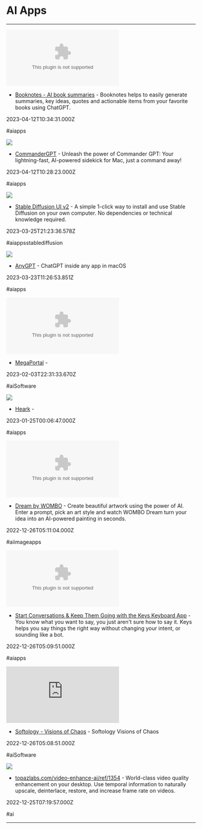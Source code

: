 # AI  Apps

---

![](https://rdl.ink/render/https%3A%2F%2Fgetbooknotes.com)

- [Booknotes - AI book summaries](https://getbooknotes.com) - Booknotes helps to easily generate summaries, key ideas, quotes and actionable items from your favorite books using ChatGPT.

2023-04-12T10:34:31.000Z

#aiapps

![](https://rdl.ink/render/https%3A%2F%2Fwww.commandergpt.app)

- [CommanderGPT](https://www.commandergpt.app) - Unleash the power of Commander GPT: Your lightning-fast, AI-powered sidekick for Mac, just a command away!

2023-04-12T10:28:23.000Z

#aiapps

![](https://rdl.ink/render/https%3A%2F%2Fstable-diffusion-ui.github.io)

- [Stable Diffusion UI v2](https://stable-diffusion-ui.github.io) - A simple 1-click way to install and use Stable Diffusion on your own computer. No dependencies or technical knowledge required.

2023-03-25T21:23:36.578Z

#aiappsstablediffusion

![](https://rdl.ink/render/https%3A%2F%2Fanygpt.app%2F%3Fref%3Dproducthunt)

- [AnyGPT](https://anygpt.app/?ref=producthunt) - ChatGPT inside any app in macOS

2023-03-23T11:26:53.851Z

#aiapps

![](https://rdl.ink/render/https%3A%2F%2Fwww.getmegaportal.com)

- [MegaPortal](https://www.getmegaportal.com) - 

2023-02-03T22:31:33.670Z

#aiSoftware

![](https://rdl.ink/render/https%3A%2F%2Fheark.app)

- [Heark](https://heark.app) - 

2023-01-25T00:06:47.000Z

#aiapps

![](https://rdl.ink/render/https%3A%2F%2Fdream.ai)

- [Dream by WOMBO](https://dream.ai) - Create beautiful artwork using the power of AI. Enter a prompt, pick an art style and watch WOMBO Dream turn your idea into an AI-powered painting in seconds.

2022-12-26T05:11:04.000Z

#aiimageapps

![](https://rdl.ink/render/https%3A%2F%2Fwww.thekeys.ai)

- [Start Conversations & Keep Them Going with the Keys Keyboard App](https://www.thekeys.ai) - You know what you want to say, you just aren't sure how to say it. Keys helps you say things the right way without changing your intent, or sounding like a bot.

2022-12-26T05:09:51.000Z

#aiapps

![](https://rdl.ink/render/https%3A%2F%2Fsoftology.pro%2Fvoc.htm)

- [Softology - Visions of Chaos](https://softology.pro/voc.htm) - Softology Visions of Chaos

2022-12-26T05:08:51.000Z

#aiSoftware

![](https://assets-global.website-files.com/6005fac27a49a9cd477afb63/652f4e2a06dd6167c7fc2672_topaz-video-ai-4-og-opt.jpg)

- [topazlabs.com/video-enhance-ai/ref/1354](https://www.topazlabs.com/video-enhance-ai/ref/1354) - World-class video quality enhancement on your desktop. Use temporal information to naturally upscale, deinterlace, restore, and increase frame rate on videos.

2022-12-25T07:19:57.000Z

#ai

---

